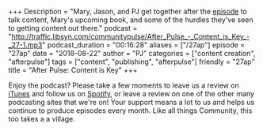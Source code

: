 +++
Description = "Mary, Jason, and PJ get together after the [episode](http://communitypulse.io/27-content-is-key/) to talk content, Mary's upcoming book, and some of the hurdles they've seen to getting content out there."
podcast = "http://traffic.libsyn.com/communitypulse/After_Pulse_-_Content_is_Key_-_27-1.mp3"
podcast_duration = "00:16:28"
aliases = ["/27ap"]
episode = "27ap"
date = "2018-08-22"
author = "PJ"
categories = ["content creation", "afterpulse"]
tags = ["content", "publishing", "afterpulse"]
friendly = "27ap"
title = "After Pulse: Content is Key"
+++

Enjoy the podcast? Please take a few moments to leave us a review on [iTunes](https://itunes.apple.com/us/podcast/community-pulse/id1218368182?mt=2) and follow us on [Spotify](https://open.spotify.com/show/3I7g5W9fMSgpWu38zZMjet?si=565TMb81SaWwrJYbAIeOxQ), or leave a review on one of the other many podcasting sites that we're on! Your support means a lot to us and helps us continue to produce episodes every month. Like all things Community, this too takes a a village.
